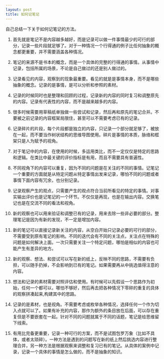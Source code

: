 ```yaml
---
layout: post
title: 如何记笔记
---
```


自己总结一下关于如何记笔记的方法。

1. 首先就是笔记不是内容越多越好，而是记录可以做一件事情最少的可行的部分，记录一些片段就足够了。对于一种情况一个行得通的例子比任何抽象的概念都更重要，并不需要涵盖各种情况。

2. 笔记的来源不是书本的概念，而是一个具体的完整的行得通的事情。从事情中记录，包括所属的场景，不论是自己做过的还是别人做过的。

3. 记录看见的内容，观察到的现象最重要。看见的就是是事情本身，而不是哪些抽象的概念。记录的是事情，是可以分析和参照的素材。

4. 记录的时候同时也是整理和回顾的过程，记录新的内容的同时复习和调整原先的内容。记录有代表性的内容，而不是越来越多的内容。

5. 很多时候需要用草稿纸单独做一些尝试和记录，然后再和原先的笔记合并。不要被之前记录的内容框架局限住，甚至可以不需要考虑已有的记录。

6. 记录碎片的片段，每个片段都是独立的内容，只记录一个部分就足够了，被放在一起，而不要当作树状结构的思维导图使用。碎片是事情的本质，脉络和框架只是人为赋予的视角。

7. 对于笔记中的内容，在使用的时候，多运用类比，而不一定仅仅是特定的思路和逻辑。在类比中最关键的评价指标是有用，而且不需要具有普遍性。

8. 不同视角下的内容可以重复，因为不同的问题是在关注的不同的事情。记笔记一个重要的方面就是从特定问题从特定事情出发来记录，哪怕不同的问题或者事情下面内容有冗余，也分别记录。 

9. 记录观察产生的观点，只需要产生的观点符合当前所看见的特定的事情。对事实输出评价也是记笔记的一个环节。不仅仅是再现，也是在输出内容。交换笔记也是在交流不同的看法和视角。

10. 新的观察也可以用来验证和调整已有的记录，用来去除一些非必要的部分。整理笔记是因为有新的发现，不一定是增加内容。

11. 新的笔记可以直接记录新关注的内容，从空白开始只记录必要的可行的部分，不需要受到原有笔记的影响。不同的迭代会有不同的关注点，关注点在特殊的问题是如何解决上面。一次只需要关注一个特定问题，哪怕是相似的内容也可能产生有差异的地方。

12. 新的观察、想法、和尝试可以写在新的纸上，反映不同的思路，不需要有负担，可以随手扔掉，不会影响到已有的笔记。如果需要再从中挑选值得注意的内容。

13. 想法和记录的素材需要对照评估和使用。有时候可以先假设一个思路作为初始，任何一个都可以，哪怕不够好，然后再去把各种情况下零碎的重复的具体的观察拼凑起来,构建其中的思路。

14. 记录的是素材，也是视角。不需要考虑或枚举各种情况，选择任何一个作为切入点就可以了。如果有补充的内容，那作为额外的条目放在后面，可以存在重复但是不要嵌套在一起。针对不同的问题就属于不同的话题，笔记是给思维留下线索。

15. 有用比完备更重要，记录一种可行的方案，而不是试图包罗万象（比如不具体，或者太琐碎）。一种方法是遇到的问题写在新的纸上然后挑选内容进行整理合并，另一种方法是根据观察来调整和复习已有的笔记。从具体的案例中记录，记录一个具体的事情是怎么做的，而不是抽象的知识。


<!--




-->